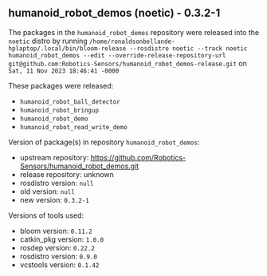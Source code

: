 ## humanoid_robot_demos (noetic) - 0.3.2-1

The packages in the `humanoid_robot_demos` repository were released into the `noetic` distro by running `/home/ronaldsonbellande-hplaptop/.local/bin/bloom-release --rosdistro noetic --track noetic humanoid_robot_demos --edit --override-release-repository-url git@github.com:Robotics-Sensors/humanoid_robot_demos-release.git` on `Sat, 11 Nov 2023 18:46:41 -0000`

These packages were released:
- `humanoid_robot_ball_detector`
- `humanoid_robot_bringup`
- `humanoid_robot_demo`
- `humanoid_robot_read_write_demo`

Version of package(s) in repository `humanoid_robot_demos`:

- upstream repository: https://github.com/Robotics-Sensors/humanoid_robot_demos.git
- release repository: unknown
- rosdistro version: `null`
- old version: `null`
- new version: `0.3.2-1`

Versions of tools used:

- bloom version: `0.11.2`
- catkin_pkg version: `1.0.0`
- rosdep version: `0.22.2`
- rosdistro version: `0.9.0`
- vcstools version: `0.1.42`


